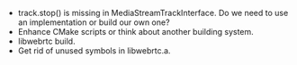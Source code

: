 * track.stop() is missing in MediaStreamTrackInterface. Do we need to use an implementation or build our own one?
* Enhance CMake scripts or think about another building system.
* libwebrtc build.
* Get rid of unused symbols in libwebrtc.a.

